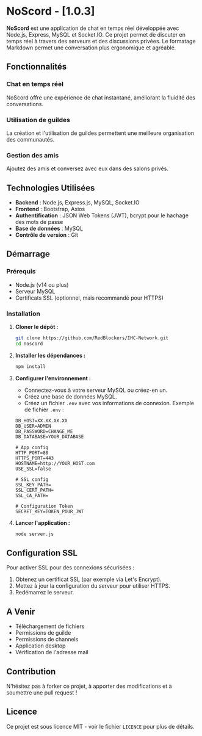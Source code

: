 # NoScord - [1.0.3]


**NoScord** est une application de chat en temps réel développée avec Node.js, Express, MySQL et Socket.IO. Ce projet permet de discuter en temps réel à travers des serveurs et des discussions privées. Le formatage Markdown permet une conversation plus ergonomique et agréable.

## Fonctionnalités

### Chat en temps réel

NoScord offre une expérience de chat instantané, améliorant la fluidité des conversations.

### Utilisation de guildes

La création et l'utilisation de guildes permettent une meilleure organisation des communautés.

### Gestion des amis

Ajoutez des amis et conversez avec eux dans des salons privés.

## Technologies Utilisées

-   **Backend** : Node.js, Express.js, MySQL, Socket.IO
-   **Frontend** : Bootstrap, Axios
-   **Authentification** : JSON Web Tokens (JWT), bcrypt pour le hachage des mots de passe
-   **Base de données** : MySQL
-   **Contrôle de version** : Git

## Démarrage

### Prérequis

-   Node.js (v14 ou plus)
-   Serveur MySQL
-   Certificats SSL (optionnel, mais recommandé pour HTTPS)

### Installation

1. **Cloner le dépôt :**

    ```bash
    git clone https://github.com/RedBlockers/IHC-Network.git
    cd noscord
    ```

2. **Installer les dépendances :**

    ```bash
    npm install
    ```

3. **Configurer l'environnement :**

    - Connectez-vous à votre serveur MySQL ou créez-en un.
    - Créez une base de données MySQL.
    - Créez un fichier `.env` avec vos informations de connexion.
      Exemple de fichier `.env` :

    ```env
    DB_HOST=XX.XX.XX.XX
    DB_USER=ADMIN
    DB_PASSWORD=CHANGE_ME
    DB_DATABASE=YOUR_DATABASE

    # App config
    HTTP_PORT=80
    HTTPS_PORT=443
    HOSTNAME=http://YOUR_HOST.com
    USE_SSL=false

    # SSL config
    SSL_KEY_PATH=
    SSL_CERT_PATH=
    SSL_CA_PATH=

    # Configuration Token
    SECRET_KEY=TOKEN_POUR_JWT
    ```

4. **Lancer l'application :**
    ```bash
    node server.js
    ```

## Configuration SSL

Pour activer SSL pour des connexions sécurisées :

1. Obtenez un certificat SSL (par exemple via Let's Encrypt).
2. Mettez à jour la configuration du serveur pour utiliser HTTPS.
3. Redémarrez le serveur.

## A Venir

-   Téléchargement de fichiers
-   Permissions de guilde
-   Permissions de channels
-   Application desktop
-   Vérification de l'adresse mail

## Contribution

N'hésitez pas à forker ce projet, à apporter des modifications et à soumettre une pull request !

## Licence

Ce projet est sous licence MIT - voir le fichier `LICENCE` pour plus de détails.
